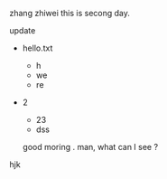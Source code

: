 zhang zhiwei
this is secong day.

update





- hello.txt
  - h
  - we
  - re
- 2
  - 23
  - dss

  good moring .
  man, what can I see ?






hjk